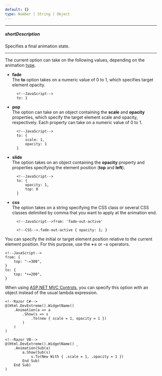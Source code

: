 ```yaml
---
default: {}
type: Number | String | Object
---
```

---
##### shortDescription
Specifies a final animation state.

---
The current option can take on the following values, depending on the animation [type](/api-reference/50%20Common/Object%20Structures/animationConfig/type.md '/Documentation/ApiReference/Common/Object_Structures/animationConfig/#type').

- **fade**          
 The **to** option takes on a numeric value of 0 to 1, which specifies target element opacity.

        <!--JavaScript-->
        to: 1

- **pop**       
The option can take on an object containing the **scale** and **opacity** properties, which specify the target element scale and opacity, respectively. Each property can take on a numeric value of 0 to 1.

        <!--JavaScript-->
        to: {
            scale: 1,
            opacity: 1
        }

- **slide**             
 The option takes on an object containing the **opacity** property and properties specifying the element position (**top** and **left**).

        <!--JavaScript-->
        to: {
            opacity: 1,
            top: 0
        }

- **css**           
 The option takes on a string specifying the CSS class or several CSS classes delimited by comma that you want to apply at the animation end.

        <!--JavaScript-->from: 'fade-out-active'

        <!--CSS-->.fade-out-active { opacity: 1; }

You can specify the initial or target element position relative to the current element position. For this purpose, use the **+=** or **-=** operators.

    <!--JavaScript-->
    from: {
        top: "-=300",
    }
    to: {
        top: "+=200",
    }

When using [ASP.NET MVC Controls](/concepts/35%20ASP.NET%20MVC%20Controls/20%20Fundamentals '/Documentation/Guide/ASP.NET_MVC_Controls/Fundamentals/'), you can specify this option with an object instead of the usual lambda expression.

    <!--Razor C#-->
    @(Html.DevExtreme().WidgetName()
        .Animation(a => a
            .Show(s => s
                .To(new { scale = 1, opacity = 1 })
            )
        )
    )

    <!--Razor VB-->
    @(Html.DevExtreme().WidgetName() _
        .Animation(Sub(a)
            a.Show(Sub(s)
                s.To(New With { .scale = 1, .opacity = 1 })
            End Sub)
        End Sub)
    )